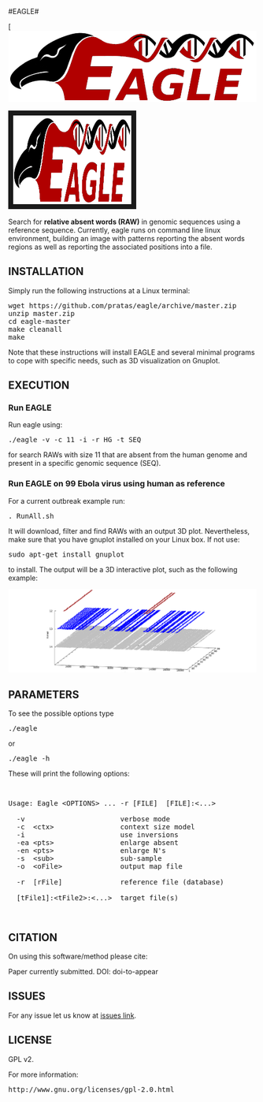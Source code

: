 #EAGLE#

[![EAGLE](/logo.png)

<img src="/logo.png" 
alt="EAGLE" width="240" height="180" border="10" />

Search for **relative absent words (RAW)** in genomic sequences using a reference sequence.
Currently, eagle runs on command line linux environment, building an image with patterns reporting the absent words regions as well as reporting the associated positions into a file.

## INSTALLATION ##

Simply run the following instructions at a Linux terminal:

<pre>
wget https://github.com/pratas/eagle/archive/master.zip
unzip master.zip
cd eagle-master
make cleanall 
make
</pre>

Note that these instructions will install EAGLE and several minimal programs to 
cope with specific needs, such as 3D visualization on Gnuplot.

## EXECUTION

### Run EAGLE

Run eagle using:

<pre>
./eagle -v -c 11 -i -r HG -t SEQ
</pre>

for search RAWs with size 11 that are absent from the human genome and present in
a specific genomic sequence (SEQ).

### Run EAGLE on 99 Ebola virus using human as reference

For a current outbreak example run:

<pre>
. RunAll.sh
</pre>

It will download, filter and find RAWs with an output 3D plot.
Nevertheless, make sure that you have gnuplot installed on your Linux box. 
If not use:

<pre>
sudo apt-get install gnuplot
</pre>

to install.
The output will be a 3D interactive plot, such as the following example:

![ScreenShot](/ebola.png)

## PARAMETERS

To see the possible options type
<pre>
./eagle
</pre>
or
<pre>
./eagle -h
</pre>
These will print the following options:
<pre>
<p>
Usage: Eagle &#60OPTIONS&#62 ... -r [FILE]  [FILE]:&#60...&#62

  -v                       verbose mode             
  -c  &#60ctx&#62                context size model       
  -i                       use inversions           
  -ea &#60pts&#62                enlarge absent           
  -en &#60pts&#62                enlarge N's              
  -s  &#60sub&#62                sub-sample               
  -o  &#60oFile&#62              output map file          
                                                    
  -r  [rFile]              reference file (database)
                                                    
  [tFile1]:&#60tFile2&#62:&#60...&#62  target file(s)</p>         
</pre>

## CITATION ##

On using this software/method please cite:

Paper currently submitted.
DOI: doi-to-appear

## ISSUES ##

For any issue let us know at [issues link](https://github.com/pratas/eagle/issues).

## LICENSE ##

GPL v2.

For more information:
<pre>http://www.gnu.org/licenses/gpl-2.0.html</pre>


